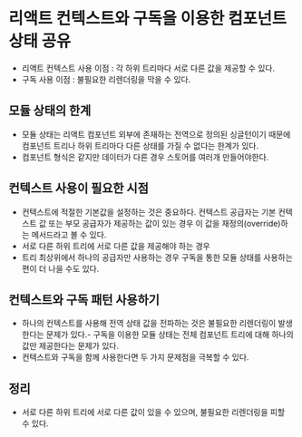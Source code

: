# 리액트 컨텍스트와 구독을 이용한 컴포넌트 상태 공유

- 리액트 컨텍스트 사용 이점 : 각 하위 트리마다 서로 다른 값을 제공할 수 있다.
- 구독 사용 이점 : 불필요한 리렌더링을 막을 수 있다.

## 모듈 상태의 한계

- 모듈 상태는 리액트 컴포넌트 외부에 존재하는 전역으로 정의된 싱글턴이기 때문에 컴포넌트 트리나 하위 트리마다 다른 상태를 가질 수 없다는 한계가 있다.
- 컴포넌트 형식은 같지만 데이터가 다른 경우 스토어를 여러개 만들어야한다.

## 컨텍스트 사용이 필요한 시점

- 컨텍스트에 적절한 기본값을 설정하는 것은 중요하다. 컨텍스트 공급자는 기본 컨텍스트 값 또는 부모 공급자가 제공하는 값이 있는 경우 이 값을 재정의(override)하는 메서드라고 볼 수 있다.
- 서로 다른 하위 트리에 서로 다른 값을 제공해야 하는 경우
- 트리 최상위에서 하나의 공급자만 사용하는 경우 구독을 통한 모듈 상태를 사용하는 편이 더 나을 수도 있다.

## 컨텍스트와 구독 패턴 사용하기

- 하나의 컨텍스트를 사용해 전역 상태 값을 전파하는 것은 불필요한 리렌더링이 발생한다는 문제가 있다.- 구독을 이용한 모듈 상태는 전체 컴포넌트 트리에 대해 하나의 값만 제공한다는 문제가 있다.
- 컨텍스트와 구독을 함께 사용한다면 두 가지 문제점을 극복할 수 있다.

## 정리

- 서로 다른 하위 트리에 서로 다른 값이 있을 수 있으며, 불필요한 리렌더링을 피할 수 있다.
